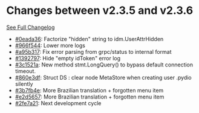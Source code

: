 # Changes between v2.3.5 and v2.3.6

[See Full Changelog](https://github.com/pydio/cells/compare/v2.3.5...v2.3.6)

- [#0eada36](https://github.com/pydio/cells/commit/0eada366f84142d7015c144245b76bc1cc286054): Factorize "hidden" string to idm.UserAttrHidden
- [#966f544](https://github.com/pydio/cells/commit/966f544d360959c9dac67520a314688fac56d211): Lower more logs
- [#a95b317](https://github.com/pydio/cells/commit/a95b317e71c283da2a465e46731598ddae356b87): Fix error parsing from grpc/status to internal format
- [#1392797](https://github.com/pydio/cells/commit/13927975247b47b6ade8ce2be35d0fe42e6619a0): Hide "empty idToken" error log
- [#3c1521a](https://github.com/pydio/cells/commit/3c1521ab2585bc801a8d73b397d7b736e7b262b8): New method stmt.LongQuery() to bypass default connection timeout.
- [#860e3df](https://github.com/pydio/cells/commit/860e3df57aa9ac0081ee07a01d6e82fc87e01a81): Struct DS : clear node MetaStore when creating user .pydio silently
- [#3b7fb4e](https://github.com/pydio/cells/commit/3b7fb4e91826f0cc82aa4e80be0aa6bc73bc8794): More Brazilian translation + forgotten menu item
- [#e2d5657](https://github.com/pydio/cells/commit/e2d5657cae64390b25494f10a8eb2acd2a4f5a2c): More Brazilian translation + forgotten menu item
- [#2fe7a21](https://github.com/pydio/cells/commit/2fe7a21c30998194456c9cc86e88fae45a49a044): Next development cycle
